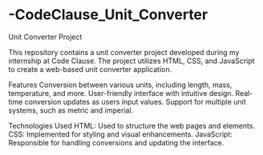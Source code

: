 # -CodeClause_Unit_Converter

Unit Converter Project

This repository contains a unit converter project developed during my internship at Code Clause. The project utilizes HTML, CSS, and JavaScript to create a web-based unit converter application.

Features
Conversion between various units, including length, mass, temperature, and more.
User-friendly interface with intuitive design.
Real-time conversion updates as users input values.
Support for multiple unit systems, such as metric and imperial.

Technologies Used
HTML: Used to structure the web pages and elements.
CSS: Implemented for styling and visual enhancements.
JavaScript: Responsible for handling conversions and updating the interface.
